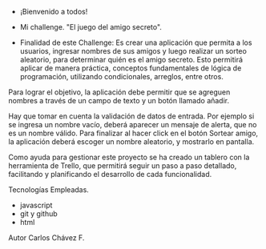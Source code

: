 - ¡Bienvenido a todos!
- Mi challenge. "El juego del amigo secreto".

- Finalidad de este Challenge:
Es crear una aplicación que permita a los usuarios, ingresar nombres de sus amigos y  luego realizar un sorteo aleatorio, para determinar quién es el amigo secreto. Esto permitirá aplicar de manera práctica, conceptos fundamentales de lógica de programación, utilizando condicionales, arreglos, entre otros.

Para lograr el objetivo, la aplicación debe permitir que se agreguen nombres a través de un campo de texto y un botón llamado añadir.

Hay que tomar en cuenta la validación de datos de entrada. Por ejemplo si se ingresa un nombre vacío, deberá aparecer un mensaje de alerta, que no es un nombre válido. Para finalizar al hacer click en el botón Sortear amigo, la aplicación deberá escoger un nombre aleatorio, y mostrarlo en pantalla.

Como ayuda para gestionar este proyecto se ha creado un tablero con la herramienta de Trello, que permitirá seguir un paso a paso detallado, facilitando y planificando el desarrollo de cada funcionalidad.

Tecnologías Empleadas.
- javascript
- git y github
- html

Autor
Carlos Chávez F.



  
  


